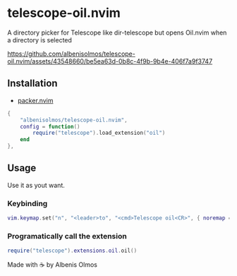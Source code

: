 # telescope-oil.nvim
A directory picker for Telescope like dir-telescope but opens Oil.nvim when a directory is selected


https://github.com/albenisolmos/telescope-oil.nvim/assets/43548660/be5ea63d-0b8c-4f9b-9b4e-406f7a9f3747


## Installation

- [packer.nvim](https://github.com/wbthomason/packer.nvim)

```lua
{
    "albenisolmos/telescope-oil.nvim",
    config = function()
        require("telescope").load_extension("oil")
    end
},
```

## Usage
Use it as yout want.

### Keybinding
```lua
vim.keymap.set("n", "<leader>to", "<cmd>Telescope oil<CR>", { noremap = true, silent = true })
```

### Programatically call the extension
```lua
require("telescope").extensions.oil.oil()
```

Made with ☕ by Albenis Olmos
